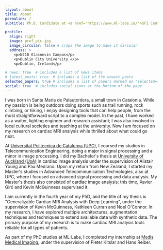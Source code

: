 ```yaml
---
layout: about
title: About
permalink: /
subtitle: Ph.D. Candidate at <a href='https://www.ml-labs.ie/'>SFI Centre for Research Training in Machine Learning</a> at <a href='https://www.dcu.ie/'>Dublin City University</a>

profile:
  align: right
  image: prof_pic.jpg
  image_circular: false # crops the image to make it circular
  address: >
    <p>N210 Glasnevin Campus</p>
    <p>Dublin City University </p>
    <p>Dublin, Ireland</p>

# news: true  # includes a list of news items
# latest_posts: true  # includes a list of the newest posts
selected_papers: true # includes a list of papers marked as "selected={true}"
social: true  # includes social icons at the bottom of the page
---
```


I was born in Santa Maria de Palautordera, a small town in Catalonia. While my passion is being outdoors doing sports such as trail running, rock climbing, or hiking, I enjoy designing tools that can help people, from the most straightforward script to a complex model. In the past, I have worked as a waiter, lighting engineer and research assistant; I was also involved in local cultural societies and teaching at the university. Now I am focused on my research on cardiac MRI analysis while thrilled about what could go next.

At <a href='https://www.upc.edu/'>Universitat Politecnica de Catalunya (UPC)</a>, I coursed my studies in Telecommunication Engineering, doing a major in signal processing and a minor in image processing. I did my Bachelor's thesis at <a href='https://www.auckland.ac.nz/en.html/'>University of Auckland (UoA)</a> in cardiac image analysis under the supervision of Alistair Young and Pau Medrano. Upon my return from New Zealand, I started my Master's studies in Advanced Telecommunication Technologies, also at UPC, where I focused on advanced signal processing and data analysis. My Master's thesis also consisted of cardiac image analysis; this time, Xavier Giró and Kevin McGuinness supervised it.

I am currently in the fourth year of my PhD, and the title of my thesis is "Generalizable Cardiac MRI Analysis with Deep Learning", under the supervision of Kevin McGuinness, Kathleen Curran and Noel O'Connor. In my research, I have explored multiple architectures, augmentation techniques and techniques to extend available data with synthetic data. The primary purpose of my research is to make cardiac MRI analysis tools reliable for all types of patients.

As part of my PhD studies at ML-Labs, I completed my internship at <a href='https://medisimaging.com/about/'>Medis Medical Imaging</a>, under the supervision of Pieter Kitslar and Hans Reiber. 

<!-- Write your biography here. Tell the world about yourself. Link to your favorite [subreddit](http://reddit.com). You can put a picture in, too. The code is already in, just name your picture `prof_pic.jpg` and put it in the `img/` folder.

Put your address / P.O. box / other info right below your picture. You can also disable any of these elements by editing `profile` property of the YAML header of your `_pages/about.md`. Edit `_bibliography/papers.bib` and Jekyll will render your [publications page](/al-folio/publications/) automatically.

Link to your social media connections, too. This theme is set up to use [Font Awesome icons](http://fortawesome.github.io/Font-Awesome/) and [Academicons](https://jpswalsh.github.io/academicons/), like the ones below. Add your Facebook, Twitter, LinkedIn, Google Scholar, or just disable all of them. -->
